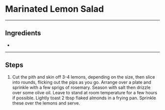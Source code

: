 # Marinated Lemon Salad


---

## Ingredients

* 

---

## Steps

1.  Cut the pith and skin off 3-4 lemons, depending on the size, then slice into rounds, flicking out the pips as you go. Arrange over a plate and sprinkle with a few sprigs of rosemary. Season with salt then drizzle over some olive oil. Leave to stand at room temperature for a few hours if possible. Lightly toast 2 tbsp flaked almonds in a frying pan. Sprinkle these over the lemons and serve.

